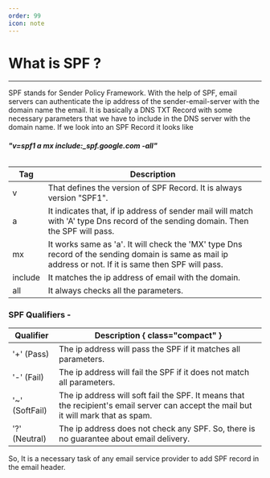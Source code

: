 ```yaml
---
order: 99
icon: note
---
```


# What is SPF ?
-------------
SPF stands for Sender Policy Framework. With the help of SPF, email servers can authenticate the ip address of the 
sender-email-server with the domain name the email. It is basically a DNS TXT Record with some necessary parameters
that we have to include in the DNS server with the domain name.
If we look into an SPF Record it looks like 

###### **"v=spf1 a mx include:_spf.google.com -all"**

Tag | Description
--- | ---
v | That defines the version of SPF Record. It is always version "SPF1".
a | It indicates that, if ip address of sender mail will match with 'A' type Dns record of the sending domain. Then the SPF will pass.
mx | It works same as 'a'. It will check the 'MX' type Dns record of the sending domain is same as mail ip address or not. If it is same then SPF will pass.
include | It matches the ip address of email with the domain.
all | It always checks all the parameters.

### SPF Qualifiers -

Qualifier | Description { class="compact" }
----- | -----
'+' (Pass) | The ip address will pass the SPF if it matches all parameters.
'-' (Fail) | The ip address will fail the SPF if it does not match all parameters.
'~' (SoftFail) | The ip address will soft fail the SPF. It means that the recipient's email server can accept the mail but it will mark that as spam. 
'?' (Neutral) | The ip address does not check any SPF. So, there is no guarantee about email delivery.

So, It is a necessary task of any email service provider to add SPF record in the email header.